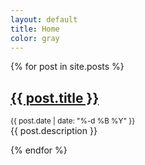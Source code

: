 ```yaml
---
layout: default
title: Home
color: gray
---
```

<div>
{% for post in site.posts %}

<div class="post_wrapper">
<h2><a href="{{ post.url }}">{{ post.title }}</a></h2>
<sup>{{ post.date | date: "%-d %B %Y" }}</sup>
<br>
{{ post.description }}
<br>
</div>    

{% endfor %}

</div>